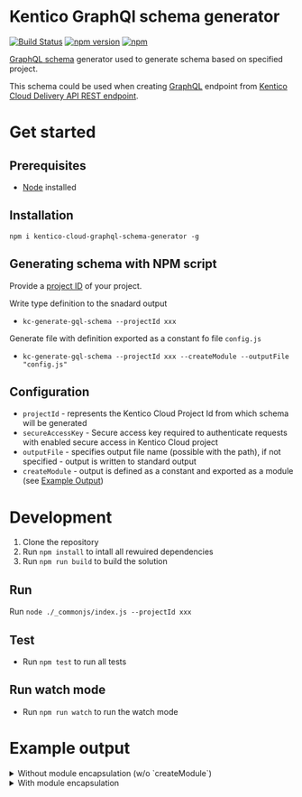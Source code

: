 # Kentico GraphQl schema generator
[![Build Status](https://api.travis-ci.org/Kentico/kentico-cloud-graphql-schema-generator.svg?branch=master)](https://travis-ci.org/Kentico/kentico-cloud-graphql-schema-generator)
[![npm version](https://badge.fury.io/js/kentico-cloud-graphql-schema-generator.svg)](https://www.npmjs.com/package/kentico-cloud-graphql-schema-generator)
[![npm](https://img.shields.io/npm/dt/kentico-cloud-graphql-schema-generator.svg)](https://www.npmjs.com/package/kentico-cloud-graphql-schema-generator)

[GraphQL schema](https://graphql.org/learn/schema/) generator used to generate schema based on specified project.

This schema could be used when creating [GraphQL](https://graphql.org) endpoint from [Kentico Cloud Delivery API REST endpoint](https://developer.kenticocloud.com/reference#delivery-api).

# Get started

## Prerequisites
* [Node](https://nodejs.org/en/download/) installed

## Installation
`npm i kentico-cloud-graphql-schema-generator -g`

## Generating schema with NPM script

Provide a [project ID](https://developer.kenticocloud.com/v1/reference) of your project. 

Write  type definition to the snadard output
* `kc-generate-gql-schema --projectId xxx`

Generate file with definition exported as a constant fo file `config.js`
* `kc-generate-gql-schema --projectId xxx --createModule --outputFile "config.js"`


## Configuration

* `projectId` - represents the Kentico Cloud Project Id from which schema will be generated
* `secureAccessKey` - Secure access key required to authenticate requests with enabled secure access in Kentico Cloud project
* `outputFile` - specifies output file name (possible with the path), if not specified - output is written to standard output
* `createModule` - output is defined as a constant and exported as a module (see [Example Output](#example-output))


# Development

1. Clone the repository
2. Run `npm install` to intall all rewuired dependencies
3. Run `npm run build` to build the solution


## Run

Run `node ./_commonjs/index.js --projectId xxx`

## Test
* Run `npm test` to run all tests

## Run watch mode
* Run `npm run watch` to run the watch mode

# Example output

<details>
<summary>Without module encapsulation (w/o `createModule`)</summary>

```
type SystemInfo {
  id: String!
  name: String!
  codename: String!
  language: String!
  type: String!
  lastModified: String!
}
interface ContentItem {
  system: SystemInfo!
}
type MultipleChoiceElementOption {
  name: String!
  codename: String
}
type TaxonomyTerm {
  name: String!
  codename: String
}
type Asset {
  name: String
  type: String
  size: Int
  description: String
  url: String,
}
type Link {
  codename: String
  itemID: String
  urlSlug: String
  type: String
}
type TextElement {
  type: String!
  name: String!
  value: String
}
type NumberElement {
  type: String!
  name: String!
  value: String
  number: Int
}
type DateTimeElement {
  type: String!
  name: String!
  value: String
  datetime: String
}
type MultipleChoiceElement {
  type: String!
  name: String!
  value: String
  options: [MultipleChoiceElementOption]
}
type UrlSlugElement {
  type: String!
  name: String!
  value: String
  data: String
}
type TaxonomyElement {
  type: String!
  name: String!
  value: String
  taxonomyGroup: String
  taxonomyTerms: [TaxonomyTerm]
}
type AssetElement {
  type: String!
  name: String!
  value: String
  assets: [Asset]
}
type RichTextElement {
  type: String!
  name: String!
  value: String
  linkedItemCodenames: [String]
  links: [Link]
}

type AboutUsContentType implements ContentItem {
  system: SystemInfo!
  metadata__og_description: TextElement
  metadata__meta_title: TextElement
  metadata__og_title: TextElement
  metadata__meta_description: TextElement
  metadata__twitter_site: TextElement
  url_pattern: UrlSlugElement
  metadata__twitter_image: AssetElement
  metadata__twitter_creator: TextElement
  metadata__twitter_title: TextElement
  metadata__twitter_description: TextElement
  metadata__og_image: AssetElement
  facts: [ContentItem]
}

```

</details>

<details>
<summary>With module encapsulation</summary>

```
const TYPE_DEFINITION = `type SystemInfo {
  id: String!
  name: String!
  codename: String!
  language: String!
  type: String!
  lastModified: String!
}
interface ContentItem {
  system: SystemInfo!
}
type MultipleChoiceElementOption {
  name: String!
  codename: String
}
type TaxonomyTerm {
  name: String!
  codename: String
}
type Asset {
  name: String
  type: String
  size: Int
  description: String
  url: String,
}
type Link {
  codename: String
  itemID: String
  urlSlug: String
  type: String
}
type TextElement {
  type: String!
  name: String!
  value: String
}
type NumberElement {
  type: String!
  name: String!
  value: String
  number: Int
}
type DateTimeElement {
  type: String!
  name: String!
  value: String
  datetime: String
}
type MultipleChoiceElement {
  type: String!
  name: String!
  value: String
  options: [MultipleChoiceElementOption]
}
type UrlSlugElement {
  type: String!
  name: String!
  value: String
  data: String
}
type TaxonomyElement {
  type: String!
  name: String!
  value: String
  taxonomyGroup: String
  taxonomyTerms: [TaxonomyTerm]
}
type AssetElement {
  type: String!
  name: String!
  value: String
  assets: [Asset]
}
type RichTextElement {
  type: String!
  name: String!
  value: String
  linkedItemCodenames: [String]
  links: [Link]
}

type AboutUsContentType implements ContentItem {
  system: SystemInfo!
  metadata__og_description: TextElement
  metadata__meta_title: TextElement
  metadata__og_title: TextElement
  metadata__meta_description: TextElement
  metadata__twitter_site: TextElement
  url_pattern: UrlSlugElement
  metadata__twitter_image: AssetElement
  metadata__twitter_creator: TextElement
  metadata__twitter_title: TextElement
  metadata__twitter_description: TextElement
  metadata__og_image: AssetElement
  facts: [ContentItem]
}`;

module.exports = {
  TYPE_DEFINITION
}
```

</details>
